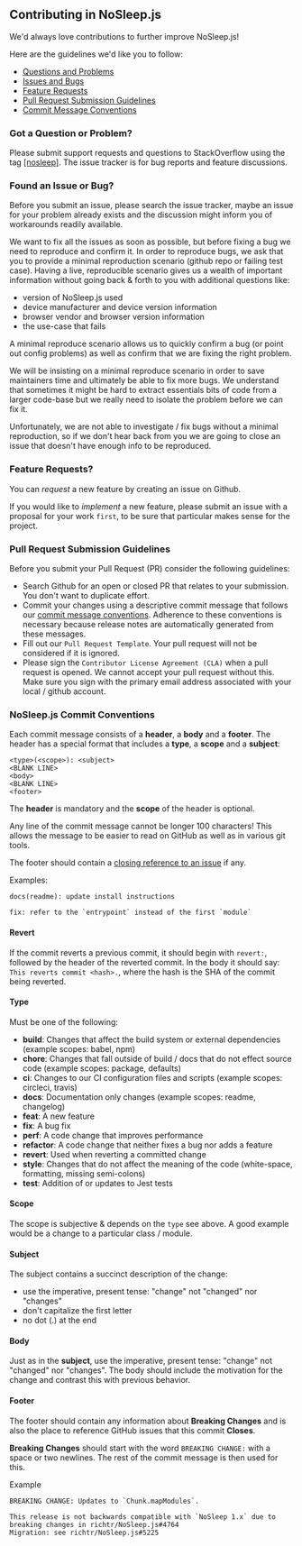 ## Contributing in NoSleep.js

We'd always love contributions to further improve NoSleep.js!

Here are the guidelines we'd like you to follow:

- [Questions and Problems](#question)
- [Issues and Bugs](#issue)
- [Feature Requests](#feature)
- [Pull Request Submission Guidelines](#submit-pr)
- [Commit Message Conventions](#commit)

### <a name="question"></a> Got a Question or Problem?

Please submit support requests and questions to StackOverflow using the tag [[nosleep]](http://stackoverflow.com/tags/nosleep).
The issue tracker is for bug reports and feature discussions.

### <a name="issue"></a> Found an Issue or Bug?

Before you submit an issue, please search the issue tracker, maybe an issue for your problem already exists and the discussion might inform you of workarounds readily available.

We want to fix all the issues as soon as possible, but before fixing a bug we need to reproduce and confirm it. In order to reproduce bugs, we ask that you to provide a minimal reproduction scenario (github repo or failing test case). Having a live, reproducible scenario gives us a wealth of important information without going back & forth to you with additional questions like:

- version of NoSleep.js used
- device manufacturer and device version information
- browser vendor and browser version information
- the use-case that fails

A minimal reproduce scenario allows us to quickly confirm a bug (or point out config problems) as well as confirm that we are fixing the right problem.

We will be insisting on a minimal reproduce scenario in order to save maintainers time and ultimately be able to fix more bugs. We understand that sometimes it might be hard to extract essentials bits of code from a larger code-base but we really need to isolate the problem before we can fix it.

Unfortunately, we are not able to investigate / fix bugs without a minimal reproduction, so if we don't hear back from you we are going to close an issue that doesn't have enough info to be reproduced.

### <a name="feature"></a> Feature Requests?

You can _request_ a new feature by creating an issue on Github.

If you would like to _implement_ a new feature, please submit an issue with a proposal for your work `first`, to be sure that particular makes sense for the project.

### <a name="submit-pr"></a> Pull Request Submission Guidelines

Before you submit your Pull Request (PR) consider the following guidelines:

- Search Github for an open or closed PR that relates to your submission. You don't want to duplicate effort.
- Commit your changes using a descriptive commit message that follows our [commit message conventions](#commit). Adherence to these conventions is necessary because release notes are automatically generated from these messages.
- Fill out our `Pull Request Template`. Your pull request will not be considered if it is ignored.
- Please sign the `Contributor License Agreement (CLA)` when a pull request is opened. We cannot accept your pull request without this. Make sure you sign with the primary email address associated with your local / github account.

### <a name="commit"></a> NoSleep.js Commit Conventions

Each commit message consists of a **header**, a **body** and a **footer**. The header has a special
format that includes a **type**, a **scope** and a **subject**:

```
<type>(<scope>): <subject>
<BLANK LINE>
<body>
<BLANK LINE>
<footer>
```

The **header** is mandatory and the **scope** of the header is optional.

Any line of the commit message cannot be longer 100 characters! This allows the message to be easier
to read on GitHub as well as in various git tools.

The footer should contain a [closing reference to an issue](https://help.github.com/articles/closing-issues-via-commit-messages/) if any.

Examples:

```
docs(readme): update install instructions
```

```
fix: refer to the `entrypoint` instead of the first `module`
```

#### Revert

If the commit reverts a previous commit, it should begin with `revert:`, followed by the header of the reverted commit.
In the body it should say: `This reverts commit <hash>.`, where the hash is the SHA of the commit being reverted.

#### Type

Must be one of the following:

- **build**: Changes that affect the build system or external dependencies (example scopes: babel, npm)
- **chore**: Changes that fall outside of build / docs that do not effect source code (example scopes: package, defaults)
- **ci**: Changes to our CI configuration files and scripts (example scopes: circleci, travis)
- **docs**: Documentation only changes (example scopes: readme, changelog)
- **feat**: A new feature
- **fix**: A bug fix
- **perf**: A code change that improves performance
- **refactor**: A code change that neither fixes a bug nor adds a feature
- **revert**: Used when reverting a committed change
- **style**: Changes that do not affect the meaning of the code (white-space, formatting, missing semi-colons)
- **test**: Addition of or updates to Jest tests

#### Scope

The scope is subjective & depends on the `type` see above. A good example would be a change to a particular class / module.

#### Subject

The subject contains a succinct description of the change:

- use the imperative, present tense: "change" not "changed" nor "changes"
- don't capitalize the first letter
- no dot (.) at the end

#### Body

Just as in the **subject**, use the imperative, present tense: "change" not "changed" nor "changes".
The body should include the motivation for the change and contrast this with previous behavior.

#### Footer

The footer should contain any information about **Breaking Changes** and is also the place to
reference GitHub issues that this commit **Closes**.

**Breaking Changes** should start with the word `BREAKING CHANGE:` with a space or two newlines. The rest of the commit message is then used for this.

Example

```
BREAKING CHANGE: Updates to `Chunk.mapModules`.

This release is not backwards compatible with `NoSleep 1.x` due to breaking changes in richtr/NoSleep.js#4764
Migration: see richtr/NoSleep.js#5225

```
